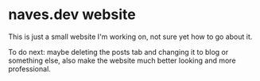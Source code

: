 # naves.dev website
This is just a small website I'm working on, not sure yet how to go about it.

To do next: maybe deleting the posts tab and changing it to blog or something else, also make the website much better looking and more professional.
